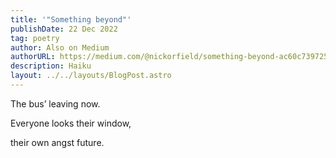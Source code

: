 ```yaml
---
title: '"Something beyond"'
publishDate: 22 Dec 2022
tag: poetry
author: Also on Medium
authorURL: https://medium.com/@nickorfield/something-beyond-ac60c739725c
description: Haiku
layout: ../../layouts/BlogPost.astro
---
```

The bus’ leaving now.

Everyone looks their window,

their own angst future.
